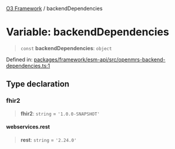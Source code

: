 [O3 Framework](../API.md) / backendDependencies

# Variable: backendDependencies

> `const` **backendDependencies**: `object`

Defined in: [packages/framework/esm-api/src/openmrs-backend-dependencies.ts:1](https://github.com/openmrs/openmrs-esm-core/blob/85cde3ce59cd3d29230c98040a3f53525e808725/packages/framework/esm-api/src/openmrs-backend-dependencies.ts#L1)

## Type declaration

### fhir2

> **fhir2**: `string` = `'1.0.0-SNAPSHOT'`

#### webservices.rest

> **rest**: `string` = `'2.24.0'`
